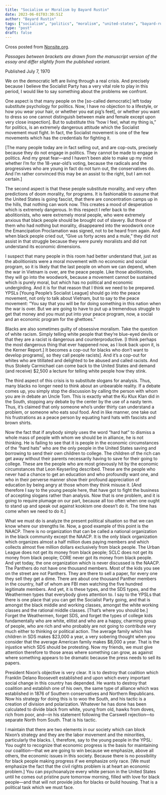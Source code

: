 ```yaml
---
title: "Socialism or Moralism by Bayard Rustin"
date: 2023-06-01T03:30:51Z
author: "Bayard Rustin"
tags: ["socialism", "politics", "moralism", "united-states", "bayard-rustin", "organizing"] 
type: "post"
draft: false
---
```


Cross posted from [Nonsite.org](https://nonsite.org/socialism-or-moralism/).    

*Passages between brackets are drawn from the manuscript version of the essay and differ slightly from the published variant.*

Published July 7, 1970    

We on the democratic left are living through a real crisis. And precisely
because I believe the Socialist Party has a very vital role to play in this
period, I would like to say something about the problems we confront.   

One aspect is that many people on the [so-called democratic] left today
substitute psychology for politics. Now, I have no objection to a lifestyle, or
how you wear your hair, or whether you eat pig’s feet[, or whether you want to
dress so one cannot distinguish between male and female except upon very close
inspection]. But to substitute this “how I feel, what my thing is,” for
politics, is an extremely dangerous attitude which the Socialist movement must
fight. In fact, the Socialist movement is one of the few movements which has the
credentials for fighting it.    

[The many people today are in fact selling out, and are cop-outs, precisely
because they do not engage in politics. They cannot be made to engage in
politics. And my great fear—and I haven’t been able to make up my mind whether
I’m for the 18-year-old’s voting, because the radicals and the progressives who
are young in fact do not turn out, the conservatives do. And I’m rather
convinced this may be an assist to the right, but I am not certain.]    

The second aspect is that these people substitute morality, and very often
predictions of doom morality, for programs. It is fashionable to assume that the
United States is going fascist, that there are concentration camps up in the
hills, that nothing can work now. This creates a mood of desperation which is
extremely dangerous. In this respect I refer back to the abolitionists, who were
extremely moral people, who were extremely anxious that black people should be
brought out of slavery. But those of them who had nothing but morality,
disappeared into the woodwork once the Emancipation Proclamation was signed, not
to be heard from again. And when black people cried out, “Give us forty acres
and a mule,” they did not assist in that struggle because they were purely
moralists and did not understand its economic dimensions.    

I suspect that many people in this room had better understand that, just as the
abolitionists were a moral movement with no economic and social program, so it
is likely that the last people on whom we can depend, when the war in Vietnam is
over, are the peace people. Like those abolitionists, they will go into the
woodwork, because a movement cannot be sustained which is purely moral, but
which has no political and economic undergirding. And it is for that reason that
I think we need to be prepared. YPSLs [Young People’s Socialist League] should
go into the peace movement, not only to talk about Vietnam, but to say to the
peace movement: “You say that you will be for doing something in this nation
when the war is over. But we are going to have to put up a tremendous struggle
to get that money and you must put into your peace program, now, a social and an
economic program for the ghettoes.”    

Blacks are also sometimes guilty of obsessive moralism. Take the question of
white racism. Simply telling white people that they’re blue-eyed devils or that
they are a racist is dangerous and counterproductive. [I think perhaps the most
dangerous thing that ever happened now, as I look back upon it, is the Kerner
Report.] It becomes a cop-out for blacks who don’t want to develop programs[, so
they call people racists]. And it’s a cop-out for whites who are titillated and
delighted to be abused and called racists. And thus Stokely Carmichael can come
back to the United States and demand (and receive) $2,500 a lecture for telling
white people how they stink.    

The third aspect of this crisis is to substitute slogans for analysis. Thus,
many blacks no longer need to think about an unbearable reality. If a debate
comes up, you simply stop the discussion by calling the person with whom you are
in debate an Uncle Tom. This is exactly what the Ku Klux Klan did in the South,
stopping any debate by the center by the use of a nasty term. Thus, it’s claimed
that only someone who’s under thirty can understand a problem, or someone who
eats soul food. And in like manner, one take out his frustrations as a peace
person by equating hard hats with fascists and brown shirts.   

Now the fact that if anybody simply uses the word “hard hat” to dismiss a whole
mass of people with whom we should be in alliance, he is not thinking. He is
failing to see that it is people in the economic circumstances of the “hard
hats” who are the only people in the United States saving and borrowing to send
their own children to college. The children of the rich can get away without
their parents necessarily having to save for their going to college. These are
the people who are most grievously hit by the economic circumstances that Leon
Keyserling described. These are the people who never had a chance to get an
education and who profoundly want one, and who in their perverse manner show
their profound appreciation of education by being angry at those whom they think
misuse it. [And therefore I say to the young people here, that have got to fight
the business of accepting slogans rather than analysis. Now that is one problem,
and it is going to require plumage on our part, because all too often when one
ought to stand up and speak out against kookism one doesn’t do it. The time has
come when we need to do it.]   

What we must do is analyze the present political situation so that we can know
where our strengths lie. Now, a good example of this point is the NAACP. There
is no organization that can be called a national organization in the black
community except the NAACP. It is the only black organization which organizes
almost a half million dues paying members and which collects almost five million
dollars exclusively from black people. The Urban League does not get its money
from black people; SCLC does not get its money from black people; CORE never got
its money from black people. And yet today, the one organization which is never
discussed is the NAACP. The Panthers do not have one thousand members. Most of
the kids you see on the street are not Panthers. They are there to sell a paper,
for every one they sell they get a dime. There are about one thousand Panther
members in the country, half of whom are FBI men watching the five hundred
legitimate members. And yet, it is these types, and the SDS types, and the
Weathermen types that everybody gives attention to. I say to the YPSLs that
there is one place that you can get the Socialist Party going, and that is
amongst the black middle and working classes, amongst the white working classes
and the rational middle classes. [That’s where you should be.] Forget the
Weathermen, forget SDS, and forget the types of college kids fundamentally who
are white, elitist and who are a happy, charming group of people, who are rich
and who probably are not going to contribute very much either to thinking or
political action. The average family which has children in SDS makes $23,000 a
year, a very sobering thought when you consider that the average American family
makes $8,000 a year. That is the injustice which SDS should be protesting. Now
my friends, we must give attention therefore to those areas where something can
grow, as against where something appears to be dramatic because the press needs
to sell its papers.      

President Nixon’s objective is very clear. It is to destroy that coalition which
Franklin Delano Roosevelt established and upon which every important social
change in this country has depended. He wants to destroy that coalition and
establish one of his own, the same type of alliance which was established in
1876 of Southern conservatives and Northern Republicans. Now his strategy for
doing this is to woo the South, and his tactic is a creation of division and
polarization. Whatever he has done has been calculated to divide black from
white, young from old, hawks from doves, rich from poor, and—in his statement
following the Carswell rejection—to separate North from South. That is his
tactic.    

I maintain that there are two elements in our society which can block Nixon’s
strategy and they are the labor movement and the minorities, particularly the
blacks. I, therefore, say to the young people in the YPSL: You ought to
recognize that economic progress is the basis for maintaining our coalition—that
we are going to win because we emphasize, above all others, the economic issues
in this society. Because there is no possibility for black people making
progress if we emphasize only race. [We must emphasize the fact that the civil
rights problem is at heart an economic problem.] You can psychoanalyze every
white person in the United States until he comes out pristine pure tomorrow
morning, filled with love for black people—and that will not provide jobs for
blacks or build housing. That is a political task which we must face.


